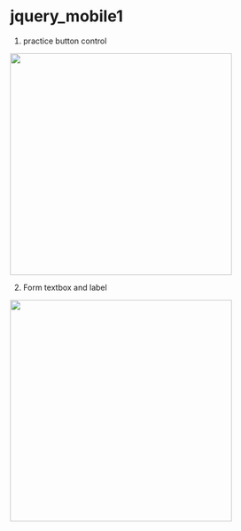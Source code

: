 # jquery_mobile1

1.  practice button control

<image src='jquery_button_car_page.JPG' width='400px'>


2. Form textbox and label

<image src='jquery_button_car_form.JPG' width='400px'>
